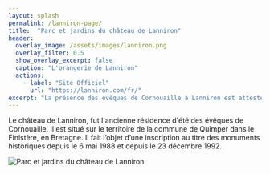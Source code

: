 ```yaml
---
layout: splash
permalink: /lanniron-page/
title:  "Parc et jardins du château de Lanniron"
header:
  overlay_image: /assets/images/lanniron.png
  overlay_filter: 0.5
  show_overlay_excerpt: false
  caption: "L'orangerie de Lanniron"
  actions:
    - label: "Site Officiel"
      url: "https://lanniron.com/fr/"
excerpt: "La présence des évêques de Cornouaille à Lanniron est attestée depuis le XIIe siècle. "
---
```


Le château de Lanniron, fut l'ancienne résidence d'été des évêques de Cornouaille. 
Il est situé sur le territoire de la commune de Quimper dans le Finistère, en Bretagne. 
Il fait l’objet d’une inscription au titre des monuments historiques depuis le 6 mai 1988 et depuis le 23 décembre 1992.

![Parc et jardins du château de Lanniron](/plan-paysage-quimper/assets/images/lanniron.png)
